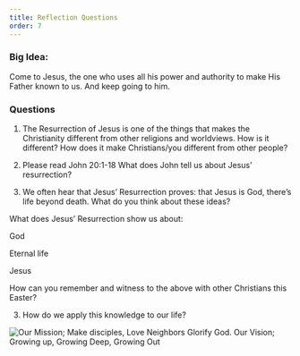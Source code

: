 ```yaml
---
title: Reflection Questions
order: 7
---
```


### Big Idea: 
Come to Jesus, the one who uses all his power and authority to make His Father known to us. And keep going to him.  

### Questions
1. The Resurrection of Jesus is one of the things that makes the Christianity different from other religions and worldviews. How is it different? How does it make Christians/you different from other people? 

2. Please read John 20:1-18 
What does John tell us about Jesus’ resurrection?

3. We often hear that Jesus’ Resurrection proves: that Jesus is God, there’s life beyond death. What do you think about these
 ideas?
 
 What does Jesus’ Resurrection show us about:

 God 

 Eternal life 

 Jesus 

 How can you remember and witness to the above with other Christians this Easter? 

3. How do we apply this knowledge to our life?  




 



![Our Mission; Make disciples, Love Neighbors Glorify God. Our Vision; Growing up, Growing Deep, Growing Out](https://raw.githubusercontent.com/stgeorgeshurstville/bulletin/main/images/upload.JPG)
